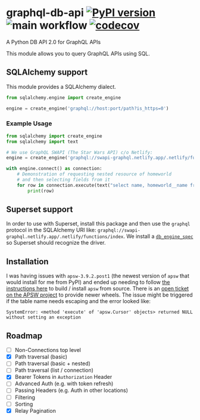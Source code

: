 # graphql-db-api [![PyPI version](https://badge.fury.io/py/sqlalchemy-graphqlapi.svg)](https://badge.fury.io/py/sqlalchemy-graphqlapi) ![main workflow](https://github.com/cancan101/graphql-db-api/actions/workflows/main.yml/badge.svg) [![codecov](https://codecov.io/gh/cancan101/graphql-db-api/branch/main/graph/badge.svg?token=TOI17GOA2O)](https://codecov.io/gh/cancan101/graphql-db-api)


A Python DB API 2.0 for GraphQL APIs

This module allows you to query GraphQL APIs using SQL.

## SQLAlchemy support
This module provides a SQLAlchemy dialect.

```python
from sqlalchemy.engine import create_engine

engine = create_engine('graphql://host:port/path?is_https=0')
```

### Example Usage
```python
from sqlalchemy import create_engine
from sqlalchemy import text

# We use GraphQL SWAPI (The Star Wars API) c/o Netlify:
engine = create_engine('graphql://swapi-graphql.netlify.app/.netlify/functions/index')

with engine.connect() as connection:
    # Demonstration of requesting nested resource of homeworld
    # and then selecting fields from it
    for row in connection.execute(text("select name, homeworld__name from 'allPeople?include=homeworld'")):
        print(row)
```
## Superset support

In order to use with Superset, install this package and then use the `graphql` protocol in the SQLAlchemy URI like: `graphql://swapi-graphql.netlify.app/.netlify/functions/index`. We install a [`db_engine_spec`](https://github.com/cancan101/graphql-db-api/blob/main/graphqldb/db_engine_specs.py) so Superset should recognize the driver.


## Installation
I was having issues with `apsw-3.9.2.post1` (the newest version of `apsw` that would install for me from PyPI) and ended up needing to follow [the instructions here](https://shillelagh.readthedocs.io/en/latest/install.html) to build / install `apsw` from source. There is an [open ticket on the APSW project](https://github.com/rogerbinns/apsw/issues/310) to provide newer wheels. The issue might be triggered if the table name needs escaping and the error looked like:
```
SystemError: <method 'execute' of 'apsw.Cursor' objects> returned NULL without setting an exception
```

## Roadmap
* [ ] Non-Connections top level
* [x] Path traversal (basic)
* [ ] Path traversal (basic + nested)
* [ ] Path traversal (list / connection)
* [x] Bearer Tokens in `Authorization` Header
* [ ] Advanced Auth (e.g. with token refresh)
* [ ] Passing Headers (e.g. Auth in other locations)
* [ ] Filtering
* [ ] Sorting
* [x] Relay Pagination
